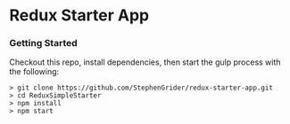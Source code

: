 # Redux Starter App


### Getting Started
Checkout this repo, install dependencies, then start the gulp process with the following:

```
> git clone https://github.com/StephenGrider/redux-starter-app.git
> cd ReduxSimpleStarter
> npm install
> npm start
```




